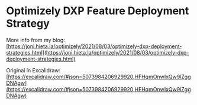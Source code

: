 # Optimizely DXP Feature Deployment Strategy

More info from my blog: 
[https://joni.hieta.la/optimizely/2021/08/03/optimizely-dxp-deployment-strategies.html](https://joni.hieta.la/optimizely/2021/08/03/optimizely-dxp-deployment-strategies.html)

Original in Excalidraw:
[https://excalidraw.com/#json=5073984206929920,HFHqmOnwIxQw9lZggDNAgw](https://excalidraw.com/#json=5073984206929920,HFHqmOnwIxQw9lZggDNAgw)